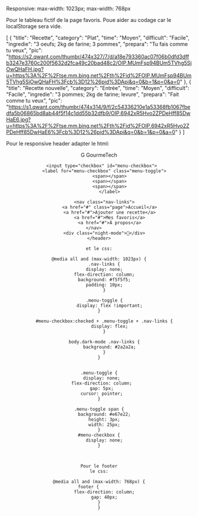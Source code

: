 Responsive:  max-width: 1023px; max-width: 768px

Pour le tableau fictif de la page favoris. Poue aider au codage car le localStorage sera vide.

[
    {
        "title": "Recette",
        "category": "Plat",
        "time": "Moyen",
        "difficult": "Facile",
        "ingredie": "3 oeufs; 2kg de farine; 3 pommes",
        "prepara": "Tu fais comme tu veux",
        "pic": "https://s2.qwant.com/thumbr/474x327/7/d/a18e793360ac07f06b0dfd3dffb3247e3760c200f5632d2fca49c20bad48c2/OIP.MUmFsp94BUm5TVhg5SjOwQHaFH.jpg?u=https%3A%2F%2Ftse.mm.bing.net%2Fth%2Fid%2FOIP.MUmFsp94BUm5TVhg5SjOwQHaFH%3Fcb%3D12%26pid%3DApi&q=0&b=1&p=0&a=0"
    },
    {
        "title": "Recette nouvelle",
        "category": "Entrée",
        "time": "Moyen",
        "difficult": "Facile",
        "ingredie": "3 pommes; 2kg de farine; levure",
        "prepara": "Fait comme tu veux",
        "pic": "https://s1.qwant.com/thumbr/474x314/9/f/2c54336210e1a53368fb1067fbedfa5b06865bd8ab44f5f14c1dd55b32dfb9/OIP.6942xR5Hvo2ZPDeHff85DwHaE6.jpg?u=https%3A%2F%2Ftse.mm.bing.net%2Fth%2Fid%2FOIP.6942xR5Hvo2ZPDeHff85DwHaE6%3Fcb%3D12%26pid%3DApi&q=0&b=1&p=0&a=0"
    }
]




Pour le responsive header
adapter le html:

<header>
        <div class="logo">
            <span class="icon">G</span>
            <span class="name">GourmeTech</span>
        </div>        

        <input type="checkbox" id="menu-checkbox">  
        <label for="menu-checkbox" class="menu-toggle">
            <span></span>
            <span></span>
            <span></span>
            </label>

        <nav class="nav-links">
            <a href="#" class="page">Accueil</a>
            <a href="#">Ajouter une recette</a>
            <a href="#">Mes favoris</a>
            <a href="#">À propos</a>
        </nav>        
        <div class="night-mode">🌙</div>
    </header>

    et le css:

    @media all and (max-width: 1023px) {
        .nav-links {
        display: none;
        flex-direction: column;
        background: #f5f5f5;
        padding: 10px;
        }
    
        .menu-toggle {
            display: flex !important;
        }    
    
        #menu-checkbox:checked + .menu-toggle + .nav-links {
            display: flex;
        }
    
        body.dark-mode .nav-links {
            background: #2a2a2a;
        }
    }


    .menu-toggle {
      display: none;
      flex-direction: column;
      gap: 5px;
      cursor: pointer;
    }

    .menu-toggle span {
        background: #e67e22;
        height: 3px;
        width: 25px;
    }
    #menu-checkbox {
        display: none;
    }

    

    Pour le footer
    le css:

    @media all and (max-width: 768px) {
    footer {        
        flex-direction: column;
        gap: 40px;
    }
    }

    
